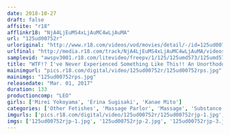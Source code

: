 ```yaml
---
date: 2018-10-27
draft: false
affsite: "r18"
afflinkr18: "NjA4LjEuMS4xLjAuMC4wLjAuMA"
url: "125ud00752r"
urloriginal: "http://www.r18.com/videos/vod/movies/detail/-/id=125ud00752r"
urlfinal: "http://media.r18.com/track/NjA4LjEuMS4xLjAuMC4wLjAuMA/videos/vod/movies/detail/-/id=125ud00752r"
samplevid: "awspv3001.r18.com/litevideo/freepv/1/125/125umd573/125umd573_dmb_w.mp4"
title: "WTF!? I've Never Experienced Something Like This!! An Unorthodox Hot Pleasure Palace Massage Parlor Where You'll Get A Full Body Rub Down Using Aphrodisiac Soaked Towels That Feel Like Second Skin!!"
mainimgurl: "pics.r18.com/digital/video/125ud00752r/125ud00752rps.jpg"
mainimgs: "125ud00752rps.jpg"
releasedate: "Mar. 01, 2017"
duration: 133
productioncomp: "LEO"
girls: ['Mirei Yokoyama', 'Erina Sugisaki', 'Kanae Mito']
categories: ['Other Fetishes', 'Massage Parlor', 'Massage', 'Substance Use', 'Hi-Def']
imgurls: ['pics.r18.com/digital/video/125ud00752r/125ud00752rjp-1.jpg', 'pics.r18.com/digital/video/125ud00752r/125ud00752rjp-2.jpg', 'pics.r18.com/digital/video/125ud00752r/125ud00752rjp-3.jpg', 'pics.r18.com/digital/video/125ud00752r/125ud00752rjp-4.jpg', 'pics.r18.com/digital/video/125ud00752r/125ud00752rjp-5.jpg', 'pics.r18.com/digital/video/125ud00752r/125ud00752rjp-6.jpg', 'pics.r18.com/digital/video/125ud00752r/125ud00752rjp-7.jpg', 'pics.r18.com/digital/video/125ud00752r/125ud00752rjp-8.jpg', 'pics.r18.com/digital/video/125ud00752r/125ud00752rjp-9.jpg', 'pics.r18.com/digital/video/125ud00752r/125ud00752rjp-10.jpg', 'pics.r18.com/digital/video/125ud00752r/125ud00752rjp-11.jpg', 'pics.r18.com/digital/video/125ud00752r/125ud00752rjp-12.jpg', 'pics.r18.com/digital/video/125ud00752r/125ud00752rjp-13.jpg', 'pics.r18.com/digital/video/125ud00752r/125ud00752rjp-14.jpg', 'pics.r18.com/digital/video/125ud00752r/125ud00752rjp-15.jpg', 'pics.r18.com/digital/video/125ud00752r/125ud00752rjp-16.jpg', 'pics.r18.com/digital/video/125ud00752r/125ud00752rjp-17.jpg', 'pics.r18.com/digital/video/125ud00752r/125ud00752rjp-18.jpg', 'pics.r18.com/digital/video/125ud00752r/125ud00752rjp-19.jpg', 'pics.r18.com/digital/video/125ud00752r/125ud00752rjp-20.jpg']
imgs: ['125ud00752rjp-1.jpg', '125ud00752rjp-2.jpg', '125ud00752rjp-3.jpg', '125ud00752rjp-4.jpg', '125ud00752rjp-5.jpg', '125ud00752rjp-6.jpg', '125ud00752rjp-7.jpg', '125ud00752rjp-8.jpg', '125ud00752rjp-9.jpg', '125ud00752rjp-10.jpg', '125ud00752rjp-11.jpg', '125ud00752rjp-12.jpg', '125ud00752rjp-13.jpg', '125ud00752rjp-14.jpg', '125ud00752rjp-15.jpg', '125ud00752rjp-16.jpg', '125ud00752rjp-17.jpg', '125ud00752rjp-18.jpg', '125ud00752rjp-19.jpg', '125ud00752rjp-20.jpg']
---
```

